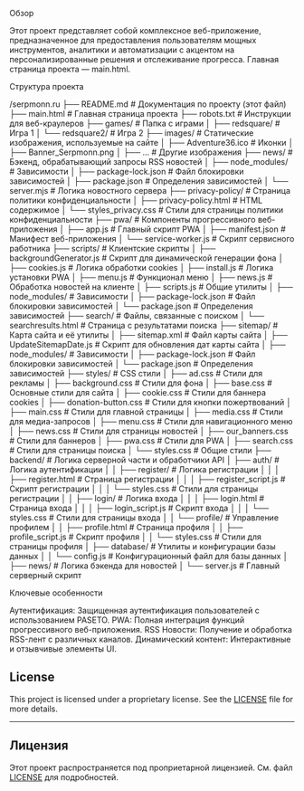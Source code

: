 Обзор

Этот проект представляет собой комплексное веб-приложение, предназначенное для предоставления пользователям мощных инструментов, аналитики и автоматизации с акцентом на персонализированные решения и отслеживание прогресса. Главная страница проекта — main.html.

Структура проекта

/serpmonn.ru
├── README.md                   # Документация по проекту (этот файл)
├── main.html                   # Главная страница проекта
├── robots.txt                  # Инструкции для веб-краулеров
├── games/                      # Папка с играми
│   ├── redsquare/              # Игра 1
│   └── redsquare2/             # Игра 2
├── images/                     # Статические изображения, используемые на сайте
│   ├── Adventure36.ico         # Иконки
│   ├── Banner_Serpmonn.png
│   ├── ...                     # Другие изображения
├── news/                       # Бэкенд, обрабатывающий запросы RSS новостей
│   ├── node_modules/           # Зависимости
│   ├── package-lock.json       # Файл блокировки зависимостей
│   ├── package.json            # Определения зависимостей
│   └── server.mjs              # Логика новостного сервера
├── privacy-policy/             # Страница политики конфиденциальности
│   ├── privacy-policy.html     # HTML содержимое
│   └── styles_privacy.css      # Стили для страницы политики конфиденциальности
├── pwa/                        # Компоненты прогрессивного веб-приложения
│   ├── app.js                  # Главный скрипт PWA
│   ├── manifest.json           # Манифест веб-приложения
│   └── service-worker.js       # Скрипт сервисного работника
├── scripts/                    # Клиентские скрипты
│   ├── backgroundGenerator.js  # Скрипт для динамической генерации фона
│   ├── cookies.js              # Логика обработки cookies
│   ├── install.js              # Логика установки PWA
│   ├── menu.js                 # Функционал меню
│   ├── news.js                 # Обработка новостей на клиенте
│   ├── scripts.js              # Общие утилиты
│   ├── node_modules/           # Зависимости
│   ├── package-lock.json       # Файл блокировки зависимостей
│   └── package.json            # Определения зависимостей
├── search/                     # Файлы, связанные с поиском
│   └── searchresults.html      # Страница с результатами поиска
├── sitemap/                    # Карта сайта и её утилиты
│   ├── sitemap.xml             # Файл карты сайта
│   ├── UpdateSitemapDate.js    # Скрипт для обновления дат карты сайта
│   ├── node_modules/           # Зависимости
│   ├── package-lock.json       # Файл блокировки зависимостей
│   └── package.json            # Определения зависимостей
├── styles/                     # CSS стили
│   ├── ad.css                  # Стили для рекламы
│   ├── background.css          # Стили для фона
│   ├── base.css                # Основные стили для сайта
│   ├── cookie.css              # Стили для баннера cookies
│   ├── donation-button.css     # Стили для кнопки пожертвований
│   ├── main.css                # Стили для главной страницы
│   ├── media.css               # Стили для медиа-запросов
│   ├── menu.css                # Стили для навигационного меню
│   ├── news.css                # Стили для страницы новостей
│   ├── our_banners.css         # Стили для баннеров
│   ├── pwa.css                 # Стили для PWA
│   ├── search.css              # Стили для страницы поиска
│   └── styles.css              # Общие стили
├── backend/                    # Логика серверной части и обработчики API
│   ├── auth/                   # Логика аутентификации
│   │   ├── register/           # Логика регистрации
│   │   │   ├── register.html   # Страница регистрации
│   │   │   ├── register_script.js # Скрипт регистрации
│   │   │   └── styles.css      # Стили для страницы регистрации
│   │   ├── login/              # Логика входа
│   │   │   ├── login.html      # Страница входа
│   │   │   ├── login_script.js # Скрипт входа
│   │   │   └── styles.css      # Стили для страницы входа
│   │   └── profile/            # Управление профилем
│   │       ├── profile.html    # Страница профиля
│   │       ├── profile_script.js # Скрипт профиля
│   │       └── styles.css      # Стили для страницы профиля
│   ├── database/               # Утилиты и конфигурации базы данных
│   │   └── config.js           # Конфигурационный файл для базы данных
│   ├── news/                   # Логика бэкенда для новостей
│   └── server.js               # Главный серверный скрипт

Ключевые особенности

Аутентификация: Защищенная аутентификация пользователей с использованием PASETO. 
PWA: Полная интеграция функций прогрессивного веб-приложения. 
RSS Новости: Получение и обработка RSS-лент с различных каналов. 
Динамический контент: Интерактивные и отзывчивые элементы UI.

## License

This project is licensed under a proprietary license. See the [LICENSE](./LICENSE) file for more details.

---

## Лицензия

Этот проект распространяется под проприетарной лицензией. См. файл [LICENSE](./LICENSE) для подробностей.
